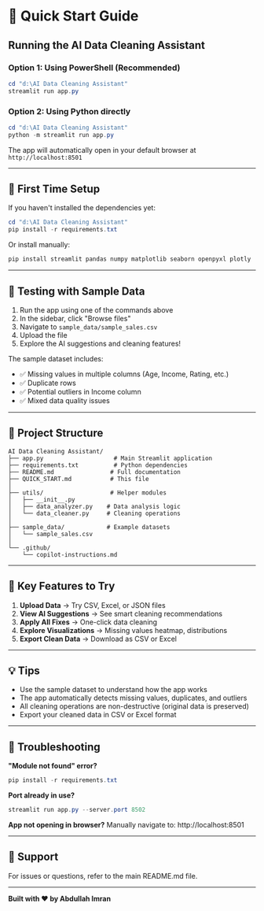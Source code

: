 # 🚀 Quick Start Guide

## Running the AI Data Cleaning Assistant

### Option 1: Using PowerShell (Recommended)
```powershell
cd "d:\AI Data Cleaning Assistant"
streamlit run app.py
```

### Option 2: Using Python directly
```powershell
cd "d:\AI Data Cleaning Assistant"
python -m streamlit run app.py
```

The app will automatically open in your default browser at `http://localhost:8501`

---

## 📝 First Time Setup

If you haven't installed the dependencies yet:

```powershell
cd "d:\AI Data Cleaning Assistant"
pip install -r requirements.txt
```

Or install manually:
```powershell
pip install streamlit pandas numpy matplotlib seaborn openpyxl plotly
```

---

## 🧪 Testing with Sample Data

1. Run the app using one of the commands above
2. In the sidebar, click "Browse files"
3. Navigate to `sample_data/sample_sales.csv`
4. Upload the file
5. Explore the AI suggestions and cleaning features!

The sample dataset includes:
- ✅ Missing values in multiple columns (Age, Income, Rating, etc.)
- ✅ Duplicate rows
- ✅ Potential outliers in Income column
- ✅ Mixed data quality issues

---

## 📁 Project Structure

```
AI Data Cleaning Assistant/
├── app.py                    # Main Streamlit application
├── requirements.txt          # Python dependencies
├── README.md                # Full documentation
├── QUICK_START.md           # This file
│
├── utils/                   # Helper modules
│   ├── __init__.py
│   ├── data_analyzer.py    # Data analysis logic
│   └── data_cleaner.py     # Cleaning operations
│
├── sample_data/            # Example datasets
│   └── sample_sales.csv
│
└── .github/
    └── copilot-instructions.md
```

---

## 🎯 Key Features to Try

1. **Upload Data** → Try CSV, Excel, or JSON files
2. **View AI Suggestions** → See smart cleaning recommendations
3. **Apply All Fixes** → One-click data cleaning
4. **Explore Visualizations** → Missing values heatmap, distributions
5. **Export Clean Data** → Download as CSV or Excel

---

## 💡 Tips

- Use the sample dataset to understand how the app works
- The app automatically detects missing values, duplicates, and outliers
- All cleaning operations are non-destructive (original data is preserved)
- Export your cleaned data in CSV or Excel format

---

## 🐛 Troubleshooting

**"Module not found" error?**
```powershell
pip install -r requirements.txt
```

**Port already in use?**
```powershell
streamlit run app.py --server.port 8502
```

**App not opening in browser?**
Manually navigate to: http://localhost:8501

---

## 📧 Support

For issues or questions, refer to the main README.md file.

---

**Built with ❤️ by Abdullah Imran**
